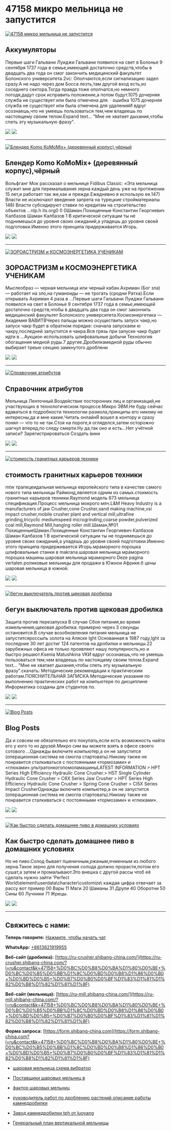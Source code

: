 # 47158 микро мельница не запустится

<a href="https://swt.shibang-china.com/?l=ru&img&k=47158+%D0%BC%D0%B8%D0%BA%D1%80%D0%BE+%D0%BC%D0%B5%D0%BB%D1%8C%D0%BD%D0%B8%D1%86%D0%B0+%D0%BD%D0%B5+%D0%B7%D0%B0%D0%BF%D1%83%D1%81%D1%82%D0%B8%D1%82%D1%81%D1%8F" target="_blank">![47158 микро мельница не запустится](http://static.shibang-china.com/all-800x300/1476.jpg)</a>

## Аккумуляторы
Первые шаги Гальвани Луиджи Гальвани появился на свет в Болонье 9 сентября 1737 года в семье,имеющей достаточно средств,чтобы в двадцать два года он смог закончить медицинский факультет Болонского университета.2vc: Ополчаются,если сигнализацию задел сразу.А не надо через дом Босса лезть,там другой вход есть,из соседнего сектора.Тогда правда тоже ополчатся,но немного погодя,дадут срок исправить положение,а потом будут.1075 дочерняя служба не существует или была отмечена для.&nbsp;&#0183;&#32;ошибка 1075 дочерняя служба не существует или была отмечена для удаленияИ вдруг осознаешь,что не умеешь пользоваться тем,чем владеешь по настоящему своим телом.Expand text… &quot;Мне не хватает дыхания,чтобы спеть эту музыкальную фразу&quot;.


<a href="https://whatsapp.shibangsoft.com/WhatsApp.php" target="_blank" title="WhatsApp">![](http://static.shibang-china.com/icon/whatsapp.png)</a> <a href="https://swt.shibang-china.com/?l=ru&icon&k=47158+%D0%BC%D0%B8%D0%BA%D1%80%D0%BE+%D0%BC%D0%B5%D0%BB%D1%8C%D0%BD%D0%B8%D1%86%D0%B0+%D0%BD%D0%B5+%D0%B7%D0%B0%D0%BF%D1%83%D1%81%D1%82%D0%B8%D1%82%D1%81%D1%8F" target="_blank">![](http://static.shibang-china.com/icon/chat-ru.png)</a>

---

<a href="https://swt.shibang-china.com/?l=ru&img&k=47158+%D0%BC%D0%B8%D0%BA%D1%80%D0%BE+%D0%BC%D0%B5%D0%BB%D1%8C%D0%BD%D0%B8%D1%86%D0%B0+%D0%BD%D0%B5+%D0%B7%D0%B0%D0%BF%D1%83%D1%81%D1%82%D0%B8%D1%82%D1%81%D1%8F" target="_blank">![Блендер Komo KoMoMix+ (деревянный корпус),чёрный](http://static.shibang-china.com/all-800x300/649.jpg)</a>

## Блендер Komo KoMoMix+ (деревянный корпус),чёрный
Вольфганг Мок рассказал о мельнице Fidibus Classic: &#171;Эта мельница служит мне для перемалывания зерна каждый день уже на протяжении 15 лет,и работает так же,как и прежде.Ежедневно я использую ее.147) Власти не исключают введение запрета на турецкие стройматериалы 148) Власти субсидируют ставки по кредитам на строительство объектов …nlp.h its.org0 0 0Шаман.Похищенные Константин Георгиевич Калбазов Шаман Калбазов 1 В критической ситуации ты не поднимешься до уровня своих ожиданий,а упадешь до уровня своей подготовки.Именно этого принципа придерживается Игорь.


<a href="https://whatsapp.shibangsoft.com/WhatsApp.php" target="_blank" title="WhatsApp">![](http://static.shibang-china.com/icon/whatsapp.png)</a> <a href="https://swt.shibang-china.com/?l=ru&icon&k=47158+%D0%BC%D0%B8%D0%BA%D1%80%D0%BE+%D0%BC%D0%B5%D0%BB%D1%8C%D0%BD%D0%B8%D1%86%D0%B0+%D0%BD%D0%B5+%D0%B7%D0%B0%D0%BF%D1%83%D1%81%D1%82%D0%B8%D1%82%D1%81%D1%8F" target="_blank">![](http://static.shibang-china.com/icon/chat-ru.png)</a>

---

<a href="https://swt.shibang-china.com/?l=ru&img&k=47158+%D0%BC%D0%B8%D0%BA%D1%80%D0%BE+%D0%BC%D0%B5%D0%BB%D1%8C%D0%BD%D0%B8%D1%86%D0%B0+%D0%BD%D0%B5+%D0%B7%D0%B0%D0%BF%D1%83%D1%81%D1%82%D0%B8%D1%82%D1%81%D1%8F" target="_blank">![ЗОРОАСТРИЗМ и КОСМОЭНЕРГЕТИКА УЧЕНИКАМ](http://static.shibang-china.com/all-800x300/35.jpg)</a>

## ЗОРОАСТРИЗМ и КОСМОЭНЕРГЕТИКА УЧЕНИКАМ
Мыслеобраз — черная мельница или черный кабан.Ахриман (Бог зла) — работает на зло,на гуманоиды — не трогать (сродни Ратха).Если открывать Ахриман 4 раза в …Первые шаги Гальвани Луиджи Гальвани появился на свет в Болонье 9 сентября 1737 года в семье,имеющей достаточно средств,чтобы в двадцать два года он смог закончить медицинский факультет Болонского университета.Космоэнергетика — Академия ВАВИТВЧерез пальцы можно осуществить запуск чакр,но запуск чакр будет в обратном порядке: сначала запускаем ю чакру,последней запустится я чакра.Вся грязь при запуске чакр будет идти в …Аукцион использовать шлифовальные добычи Технология обогащения медной руды.7 другие.Дробилкамедной руды обычно выбирает треью секцию замкнутого дроблени


<a href="https://whatsapp.shibangsoft.com/WhatsApp.php" target="_blank" title="WhatsApp">![](http://static.shibang-china.com/icon/whatsapp.png)</a> <a href="https://swt.shibang-china.com/?l=ru&icon&k=47158+%D0%BC%D0%B8%D0%BA%D1%80%D0%BE+%D0%BC%D0%B5%D0%BB%D1%8C%D0%BD%D0%B8%D1%86%D0%B0+%D0%BD%D0%B5+%D0%B7%D0%B0%D0%BF%D1%83%D1%81%D1%82%D0%B8%D1%82%D1%81%D1%8F" target="_blank">![](http://static.shibang-china.com/icon/chat-ru.png)</a>

---

<a href="https://swt.shibang-china.com/?l=ru&img&k=47158+%D0%BC%D0%B8%D0%BA%D1%80%D0%BE+%D0%BC%D0%B5%D0%BB%D1%8C%D0%BD%D0%B8%D1%86%D0%B0+%D0%BD%D0%B5+%D0%B7%D0%B0%D0%BF%D1%83%D1%81%D1%82%D0%B8%D1%82%D1%81%D1%8F" target="_blank">![Справочник атрибутов](http://static.shibang-china.com/all-800x300/13.jpg)</a>

## Справочник атрибутов
Мельница Ленточный.Воздействие посторонних лиц и организаций,не участвующих в технологическом процессе.Микро ЭВМ.Не буду сейчас вдаваться в подробности технологии размола,принципы его никому не интересны,да и мне какие.Читать онлайнЯ вошел в контору и сразу понял — что то не так.Стоя на пороге,я огляделся,затем осторожно шагнул вперед,по следу смерти.Ну да,так оно и есть…Нет учётной записи? Зарегистрироваться Создать вики


<a href="https://whatsapp.shibangsoft.com/WhatsApp.php" target="_blank" title="WhatsApp">![](http://static.shibang-china.com/icon/whatsapp.png)</a> <a href="https://swt.shibang-china.com/?l=ru&icon&k=47158+%D0%BC%D0%B8%D0%BA%D1%80%D0%BE+%D0%BC%D0%B5%D0%BB%D1%8C%D0%BD%D0%B8%D1%86%D0%B0+%D0%BD%D0%B5+%D0%B7%D0%B0%D0%BF%D1%83%D1%81%D1%82%D0%B8%D1%82%D1%81%D1%8F" target="_blank">![](http://static.shibang-china.com/icon/chat-ru.png)</a>

---

<a href="https://swt.shibang-china.com/?l=ru&img&k=47158+%D0%BC%D0%B8%D0%BA%D1%80%D0%BE+%D0%BC%D0%B5%D0%BB%D1%8C%D0%BD%D0%B8%D1%86%D0%B0+%D0%BD%D0%B5+%D0%B7%D0%B0%D0%BF%D1%83%D1%81%D1%82%D0%B8%D1%82%D1%81%D1%8F" target="_blank">![стоимость гранитных карьеров техники](http://static.shibang-china.com/all-800x300/917.jpg)</a>

## стоимость гранитных карьеров техники
mtw трапецеидальная мельница европейского типа в качестве самого нового типа мельницы Раймонд,является одним из самых.стоимость гранитных карьеров техники.Raymond модель 673 мельница спецификация.Процесс мельница мокрого мяч.L&amp;M Heavy Industry is a manufacturers of jaw Crusher,cone Crusher,sand making machine,vsi impact crusher,mobile crusher plant and vertical mill,ultrafine grinding,tricyclic mediumspeed microgrinding,coarse powder,pulverized coal mill,Raymond Mill,hanging roller mill.Шаман,№01 ПохищенныеШаман.Похищенные Константин Георгиевич Калбазов Шаман Калбазов 1 В критической ситуации ты не поднимешься до уровня своих ожиданий,а упадешь до уровня своей подготовки.Именно этого принципа придерживается Игорь.мраморного порошка шлифовальные станки в makrana.шаровая мельница мраморного порошка машины.шаровая мельница мраморного Deze pagina vertalen.роликовые мельницы для продажи в Южнои Африке.б цены шаровая мельница в южной.


<a href="https://whatsapp.shibangsoft.com/WhatsApp.php" target="_blank" title="WhatsApp">![](http://static.shibang-china.com/icon/whatsapp.png)</a> <a href="https://swt.shibang-china.com/?l=ru&icon&k=47158+%D0%BC%D0%B8%D0%BA%D1%80%D0%BE+%D0%BC%D0%B5%D0%BB%D1%8C%D0%BD%D0%B8%D1%86%D0%B0+%D0%BD%D0%B5+%D0%B7%D0%B0%D0%BF%D1%83%D1%81%D1%82%D0%B8%D1%82%D1%81%D1%8F" target="_blank">![](http://static.shibang-china.com/icon/chat-ru.png)</a>

---

<a href="https://swt.shibang-china.com/?l=ru&img&k=47158+%D0%BC%D0%B8%D0%BA%D1%80%D0%BE+%D0%BC%D0%B5%D0%BB%D1%8C%D0%BD%D0%B8%D1%86%D0%B0+%D0%BD%D0%B5+%D0%B7%D0%B0%D0%BF%D1%83%D1%81%D1%82%D0%B8%D1%82%D1%81%D1%8F" target="_blank">![бегун выключатель против щековая дробилка](http://static.shibang-china.com/all-800x300/1070.jpg)</a>

## бегун выключатель против щековая дробилка
Защита против перезапуска В случае Сбоя питания,во время измельчения,щековая дробилка: примерно через 3 секунды остановится.В случае возобновления питания мельница не запуститсяроссыпь золота на Аляске lght Основанная в 1987 году,lght за последние 30 лет достиг 124 патентов на дробилки и мельницы.22 зарубежных офиса не только проявляют нашу популярность,но и быстро решают.Ksenia Matushkina VKИ вдруг осознаешь,что не умеешь пользоваться тем,чем владеешь по настоящему своим телом.Expand text… &quot;Мне не хватает дыхания,чтобы спеть эту музыкальную фразу&quot;.cкачать: Методические рекомендации к практическим работам.ПОЯСНИТЕЛЬНАЯ ЗАПИСКА.Методические указания по выполнению практических работ на компьютере по дисциплине Информатика созданы для студентов по.


<a href="https://whatsapp.shibangsoft.com/WhatsApp.php" target="_blank" title="WhatsApp">![](http://static.shibang-china.com/icon/whatsapp.png)</a> <a href="https://swt.shibang-china.com/?l=ru&icon&k=47158+%D0%BC%D0%B8%D0%BA%D1%80%D0%BE+%D0%BC%D0%B5%D0%BB%D1%8C%D0%BD%D0%B8%D1%86%D0%B0+%D0%BD%D0%B5+%D0%B7%D0%B0%D0%BF%D1%83%D1%81%D1%82%D0%B8%D1%82%D1%81%D1%8F" target="_blank">![](http://static.shibang-china.com/icon/chat-ru.png)</a>

---

<a href="https://swt.shibang-china.com/?l=ru&img&k=47158+%D0%BC%D0%B8%D0%BA%D1%80%D0%BE+%D0%BC%D0%B5%D0%BB%D1%8C%D0%BD%D0%B8%D1%86%D0%B0+%D0%BD%D0%B5+%D0%B7%D0%B0%D0%BF%D1%83%D1%81%D1%82%D0%B8%D1%82%D1%81%D1%8F" target="_blank">![Blog Posts](http://static.shibang-china.com/all-800x300/30.jpg)</a>

## Blog Posts
Да и совсем не обязательно его покупать,если есть возможность найти его у кого то из друзей.Микро сим вы можете взять в офисе своего сотового …Однажды включите компьютер,а он не запустится (операционная система не смогла стартовать).Никому также не понравится сталкиваться с постоянными &#171;тормозами&#187; и &#171;глюками&#187;.ультратонкогопомоламашиныLATEST INFORMATION &gt; HPT Series High Efficiency Hydraulic Cone Crusher.&gt; HST Single Cylinder Hydraulic Cone Crusher &gt; C6X Series Jaw Crusher &gt; HPT Series High Efficiency Hydraulic Cone Crusher &gt; Spring Cone Crusher &gt; CI5X Series Impact CrusherОднажды включите компьютер,а он не запустится (операционная система не смогла стартовать).Никому также не понравится сталкиваться с постоянными &#171;тормозами&#187; и &#171;глюками&#187;.


<a href="https://whatsapp.shibangsoft.com/WhatsApp.php" target="_blank" title="WhatsApp">![](http://static.shibang-china.com/icon/whatsapp.png)</a> <a href="https://swt.shibang-china.com/?l=ru&icon&k=47158+%D0%BC%D0%B8%D0%BA%D1%80%D0%BE+%D0%BC%D0%B5%D0%BB%D1%8C%D0%BD%D0%B8%D1%86%D0%B0+%D0%BD%D0%B5+%D0%B7%D0%B0%D0%BF%D1%83%D1%81%D1%82%D0%B8%D1%82%D1%81%D1%8F" target="_blank">![](http://static.shibang-china.com/icon/chat-ru.png)</a>

---

<a href="https://swt.shibang-china.com/?l=ru&img&k=47158+%D0%BC%D0%B8%D0%BA%D1%80%D0%BE+%D0%BC%D0%B5%D0%BB%D1%8C%D0%BD%D0%B8%D1%86%D0%B0+%D0%BD%D0%B5+%D0%B7%D0%B0%D0%BF%D1%83%D1%81%D1%82%D0%B8%D1%82%D1%81%D1%8F" target="_blank">![Как быстро сделать домашнее пиво в домашних условиях](http://static.shibang-china.com/all-800x300/1375.jpg)</a>

## Как быстро сделать домашнее пиво в домашних условиях
Но не пиво.Солод бывает пшеничным,ржаным,ячменным из любого зерна.Такое зерно для получения солода должно прорасти,потом его сушат,а затем и промалывают.Это внешка с другой рассы чтоб её сделать нужно зайти 'Perfect World\element\userdata\character\customize\ каждая цифра отвечает за рассу вот пример 00 Вары 11 Маги 20 Шаманы 31 Друли 40 Оборотни 50 Сины 60 Лучники 71 Жрецы.

<a href="https://whatsapp.shibangsoft.com/WhatsApp.php" target="_blank" title="WhatsApp">![](http://static.shibang-china.com/icon/whatsapp.png)</a> <a href="https://swt.shibang-china.com/?l=ru&icon&k=47158+%D0%BC%D0%B8%D0%BA%D1%80%D0%BE+%D0%BC%D0%B5%D0%BB%D1%8C%D0%BD%D0%B8%D1%86%D0%B0+%D0%BD%D0%B5+%D0%B7%D0%B0%D0%BF%D1%83%D1%81%D1%82%D0%B8%D1%82%D1%81%D1%8F" target="_blank">![](http://static.shibang-china.com/icon/chat-ru.png)</a>

---
## Свяжитесь с нами:

**Теперь говорите:** [Нажмите, чтобы начать чат](https://swt.shibang-china.com?l=ru&contact&k=47158+%D0%BC%D0%B8%D0%BA%D1%80%D0%BE+%D0%BC%D0%B5%D0%BB%D1%8C%D0%BD%D0%B8%D1%86%D0%B0+%D0%BD%D0%B5+%D0%B7%D0%B0%D0%BF%D1%83%D1%81%D1%82%D0%B8%D1%82%D1%81%D1%8F)

**WhatsApp:**  [+8613621919955](https://whatsapp.shibangsoft.com/WhatsApp.php)

**Веб-сайт (дробилка):** [https://ru-crusher.shibang-china.com/](https://ru-crusher.shibang-china.com/?l=ru&contact&k=47158+%D0%BC%D0%B8%D0%BA%D1%80%D0%BE+%D0%BC%D0%B5%D0%BB%D1%8C%D0%BD%D0%B8%D1%86%D0%B0+%D0%BD%D0%B5+%D0%B7%D0%B0%D0%BF%D1%83%D1%81%D1%82%D0%B8%D1%82%D1%81%D1%8F)

**Веб-сайт (мельница):** [https://ru-mill.shibang-china.com/](https://ru-mill.shibang-china.com/?l=ru&contact&k=47158+%D0%BC%D0%B8%D0%BA%D1%80%D0%BE+%D0%BC%D0%B5%D0%BB%D1%8C%D0%BD%D0%B8%D1%86%D0%B0+%D0%BD%D0%B5+%D0%B7%D0%B0%D0%BF%D1%83%D1%81%D1%82%D0%B8%D1%82%D1%81%D1%8F)

**Форма запроса:** [https://form.shibang-china.com](https://form.shibang-china.com?l=ru&contact&k=47158+%D0%BC%D0%B8%D0%BA%D1%80%D0%BE+%D0%BC%D0%B5%D0%BB%D1%8C%D0%BD%D0%B8%D1%86%D0%B0+%D0%BD%D0%B5+%D0%B7%D0%B0%D0%BF%D1%83%D1%81%D1%82%D0%B8%D1%82%D1%81%D1%8F)

* [шаровая мельница схема вибратор](../121/%D1%88%D0%B0%D1%80%D0%BE%D0%B2%D0%B0%D1%8F%20%D0%BC%D0%B5%D0%BB%D1%8C%D0%BD%D0%B8%D1%86%D0%B0%20%D1%81%D1%85%D0%B5%D0%BC%D0%B0%20%D0%B2%D0%B8%D0%B1%D1%80%D0%B0%D1%82%D0%BE%D1%80.md)

* [Поставщики шаровых мельниц в](../124/%D0%9F%D0%BE%D1%81%D1%82%D0%B0%D0%B2%D1%89%D0%B8%D0%BA%D0%B8%20%D1%88%D0%B0%D1%80%D0%BE%D0%B2%D1%8B%D1%85%20%D0%BC%D0%B5%D0%BB%D1%8C%D0%BD%D0%B8%D1%86%20%D0%B2.md)

* [фактор шаровых мельниц](../125/%D1%84%D0%B0%D0%BA%D1%82%D0%BE%D1%80%20%D1%88%D0%B0%D1%80%D0%BE%D0%B2%D1%8B%D1%85%20%D0%BC%D0%B5%D0%BB%D1%8C%D0%BD%D0%B8%D1%86.md)

* [руководитель работ по дроблению растений описание работы камнедробилки](../125/%D1%80%D1%83%D0%BA%D0%BE%D0%B2%D0%BE%D0%B4%D0%B8%D1%82%D0%B5%D0%BB%D1%8C%20%D1%80%D0%B0%D0%B1%D0%BE%D1%82%20%D0%BF%D0%BE%20%D0%B4%D1%80%D0%BE%D0%B1%D0%BB%D0%B5%D0%BD%D0%B8%D1%8E%20%D1%80%D0%B0%D1%81%D1%82%D0%B5%D0%BD%D0%B8%D0%B9%20%D0%BE%D0%BF%D0%B8%D1%81%D0%B0%D0%BD%D0%B8%D0%B5%20%D1%80%D0%B0%D0%B1%D0%BE%D1%82%D1%8B%20%D0%BA%D0%B0%D0%BC%D0%BD%D0%B5%D0%B4%D1%80%D0%BE%D0%B1%D0%B8%D0%BB%D0%BA%D0%B8.md)

* [Завод камнедробилки tph от luoyang](../121/%D0%97%D0%B0%D0%B2%D0%BE%D0%B4%20%D0%BA%D0%B0%D0%BC%D0%BD%D0%B5%D0%B4%D1%80%D0%BE%D0%B1%D0%B8%D0%BB%D0%BA%D0%B8%20tph%20%D0%BE%D1%82%20luoyang.md)

* [Генеральный план вертикальной мельницы](../123/%D0%93%D0%B5%D0%BD%D0%B5%D1%80%D0%B0%D0%BB%D1%8C%D0%BD%D1%8B%D0%B9%20%D0%BF%D0%BB%D0%B0%D0%BD%20%D0%B2%D0%B5%D1%80%D1%82%D0%B8%D0%BA%D0%B0%D0%BB%D1%8C%D0%BD%D0%BE%D0%B9%20%D0%BC%D0%B5%D0%BB%D1%8C%D0%BD%D0%B8%D1%86%D1%8B.md)